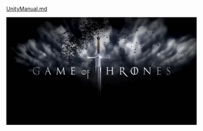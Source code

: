  
 [UnityManual.md](UnityManual.md) 
 
 ![abc](Images/1442902606-1416477188-game-thrones_5c175534fa9be7144880cf37.jpeg) 
 
 
